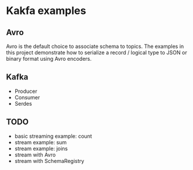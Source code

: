 # Kakfa examples

## Avro

Avro is the default choice to associate schema to topics. The examples in this project demonstrate how to serialize
a record / logical type to JSON or binary format using Avro encoders.

## Kafka

- Producer
- Consumer
- Serdes

## TODO

- basic streaming example: count
- stream example: sum
- stream example: joins
- stream with Avro
- stream with SchemaRegistry
